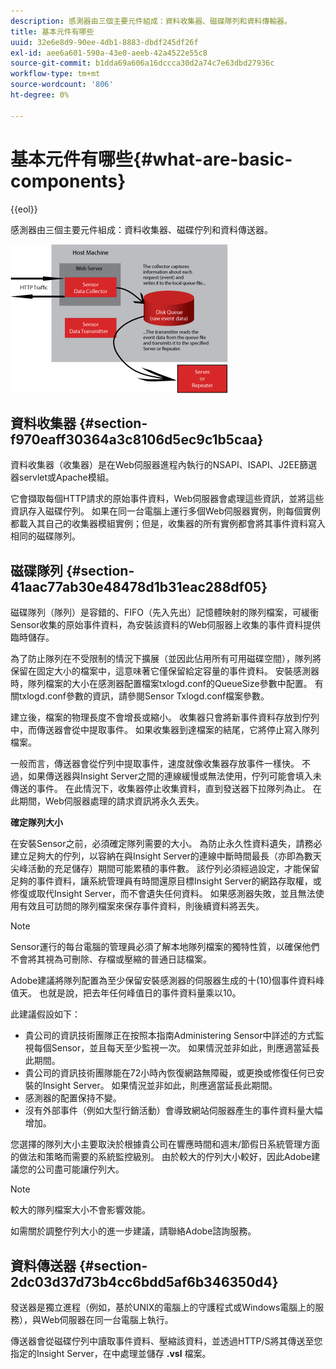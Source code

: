 ```yaml
---
description: 感測器由三個主要元件組成：資料收集器、磁碟隊列和資料傳輸器。
title: 基本元件有哪些
uuid: 32e6e8d9-90ee-4db1-8883-dbdf245df26f
exl-id: aee6a601-590a-43e0-aeeb-42a4522e55c8
source-git-commit: b1dda69a606a16dccca30d2a74c7e63dbd27936c
workflow-type: tm+mt
source-wordcount: '806'
ht-degree: 0%

---
```


# 基本元件有哪些{#what-are-basic-components}

{{eol}}

感測器由三個主要元件組成：資料收集器、磁碟佇列和資料傳送器。

![](assets/Visual-Sensor.png)

## 資料收集器 {#section-f970eaff30364a3c8106d5ec9c1b5caa}

資料收集器（收集器）是在Web伺服器進程內執行的NSAPI、ISAPI、J2EE篩選器servlet或Apache模組。

它會擷取每個HTTP請求的原始事件資料，Web伺服器會處理這些資訊，並將這些資訊存入磁碟佇列。 如果在同一台電腦上運行多個Web伺服器實例，則每個實例都載入其自己的收集器模組實例；但是，收集器的所有實例都會將其事件資料寫入相同的磁碟隊列。

## 磁碟隊列 {#section-41aac77ab30e48478d1b31eac288df05}

磁碟隊列（隊列）是容錯的、FIFO（先入先出）記憶體映射的隊列檔案，可緩衝Sensor收集的原始事件資料，為安裝該資料的Web伺服器上收集的事件資料提供臨時儲存。

為了防止隊列在不受限制的情況下擴展（並因此佔用所有可用磁碟空間），隊列將保留在固定大小的檔案中，這意味著它僅保留給定容量的事件資料。 安裝感測器時，隊列檔案的大小在感測器配置檔案txlogd.conf的QueueSize參數中配置。 有關txlogd.conf參數的資訊，請參閱Sensor Txlogd.conf檔案參數。

建立後，檔案的物理長度不會增長或縮小。 收集器只會將新事件資料存放到佇列中，而傳送器會從中提取事件。 如果收集器到達檔案的結尾，它將停止寫入隊列檔案。

一般而言，傳送器會從佇列中提取事件，速度就像收集器存放事件一樣快。 不過，如果傳送器與Insight Server之間的連線緩慢或無法使用，佇列可能會填入未傳送的事件。 在此情況下，收集器停止收集資料，直到發送器下拉隊列為止。 在此期間，Web伺服器處理的請求資訊將永久丟失。

**確定隊列大小**

在安裝Sensor之前，必須確定隊列需要的大小。 為防止永久性資料遺失，請務必建立足夠大的佇列，以容納在與Insight Server的連線中斷時間最長（亦即為數天尖峰活動的充足儲存）期間可能累積的事件數。 該佇列必須經過設定，才能保留足夠的事件資料，讓系統管理員有時間還原目標Insight Server的網路存取權，或修復或取代Insight Server，而不會遺失任何資料。 如果感測器失敗，並且無法使用有效且可訪問的隊列檔案來保存事件資料，則後續資料將丟失。

>[!NOTE]
>
>Sensor運行的每台電腦的管理員必須了解本地隊列檔案的獨特性質，以確保他們不會將其視為可刪除、存檔或壓縮的普通日誌檔案。

Adobe建議將隊列配置為至少保留安裝感測器的伺服器生成的十(10)個事件資料峰值天。 也就是說，把去年任何峰值日的事件資料量乘以10。

此建議假設如下：

* 貴公司的資訊技術團隊正在按照本指南Administering Sensor中詳述的方式監視每個Sensor，並且每天至少監視一次。 如果情況並非如此，則應適當延長此期間。
* 貴公司的資訊技術團隊能在72小時內恢復網路無障礙，或更換或修復任何已安裝的Insight Server。 如果情況並非如此，則應適當延長此期間。
* 感測器的配置保持不變。
* 沒有外部事件（例如大型行銷活動）會導致網站伺服器產生的事件資料量大幅增加。

您選擇的隊列大小主要取決於根據貴公司在響應時間和週末/節假日系統管理方面的做法和策略而需要的系統監控級別。 由於較大的佇列大小較好，因此Adobe建議您的公司盡可能讓佇列大。

>[!NOTE]
>
>較大的隊列檔案大小不會影響效能。

如需關於調整佇列大小的進一步建議，請聯絡Adobe諮詢服務。

## 資料傳送器 {#section-2dc03d37d73b4cc6bdd5af6b346350d4}

發送器是獨立進程（例如，基於UNIX的電腦上的守護程式或Windows電腦上的服務），與Web伺服器在同一台電腦上執行。

傳送器會從磁碟佇列中讀取事件資料、壓縮該資料，並透過HTTP/S將其傳送至您指定的Insight Server，在中處理並儲存 **.vsl** 檔案。
